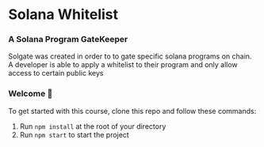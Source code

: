 # Solana Whitelist 

### **A Solana Program GateKeeper**
Solgate was created in order to to gate specific solana programs on chain. A developer is able to apply a whitelist to their program and only allow access to certain public keys

### **Welcome 👋**
To get started with this course, clone this repo and follow these commands:

1. Run `npm install` at the root of your directory
2. Run `npm start` to start the project

